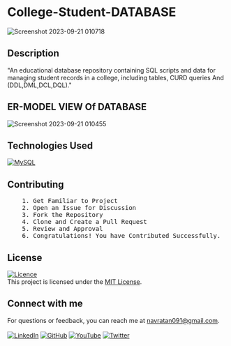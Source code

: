 # College-Student-DATABASE
![Screenshot 2023-09-21 010718](https://github.com/NavratanPatel/College-Student-DATABASE/assets/90257430/a26388ee-3931-4aad-adaa-4144cc5969fd)

## Description
"An educational database repository containing SQL scripts and data for managing student records in a college, including tables, CURD queries And (DDL,DML,DCL,DQL)."

## ER-MODEL VIEW Of DATABASE
![Screenshot 2023-09-21 010455](https://github.com/NavratanPatel/College-Student-DATABASE/assets/90257430/585cdb2a-f8ce-4526-abbf-7e6abbc7ea5b)


## Technologies Used
[![MySQL](https://img.shields.io/badge/mysql-%2300f.svg?style=for-the-badge&logo=mysql&logoColor=white)](https://dev.mysql.com/doc/)

## Contributing
<pre>
    1. Get Familiar to Project
    2. Open an Issue for Discussion
    3. Fork the Repository
    4. Clone and Create a Pull Request
    5. Review and Approval
    6. Congratulations! You have Contributed Successfully.
</pre>

## License
[![Licence](https://img.shields.io/github/license/Ileriayo/markdown-badges?style=for-the-badge)](./LICENSE) <br>
This project is licensed under the [MIT License](LICENSE).

## Connect with me

For questions or feedback, you can reach me at [navratan091@gmail.com](mailto:navratan091@gmail.com). <br><br>
[![LinkedIn](https://img.shields.io/badge/linkedin-%230077B5.svg?style=for-the-badge&logo=linkedin&logoColor=white)](https://www.linkedin.com/in/navratanpatel75/)
[![GitHub](https://img.shields.io/badge/github-%23121011.svg?style=for-the-badge&logo=github&logoColor=white)](https://github.com/NavratanPatel)
[![YouTube](https://img.shields.io/badge/YouTube-%23FF0000.svg?style=for-the-badge&logo=YouTube&logoColor=white)](https://www.youtube.com/@NavratanPatel)
[![Twitter](https://img.shields.io/badge/Twitter-%231DA1F2.svg?style=for-the-badge&logo=Twitter&logoColor=white)](https://twitter.com/NavratanP75)


